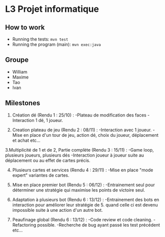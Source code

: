 # L3 Projet informatique

## How to work

- Running the tests: `mvn test`
- Running the program (main): `mvn exec:java`

## Groupe

- William
- Maxime
- Tao
- Ivan

## Milestones

1.  Création dé (Rendu 1 : 25/10) :
-Plateau de modification des faces
-Interaction 1 dé, 1 joueur.

2.  Creation plateau de jeu (Rendu 2 : 08/11) :
-Interaction avec 1 joueur.
-Mise en place d'un tour de jeu, action dé, choix du joueur, déplacement et achat etc...

3.Multiplicité de 1 et de 2, Partie complète (Rendu 3 : 15/11) : 
-Game loop, plusieurs joueurs, plusieurs dés
-Interaction joueur à joueur suite au déplacement ou au effet de cartes précis.

4. Plusieurs cartes et services (Rendu 4 : 29/11) :
-Mise en place "mode expert" variantes de cartes.

5. Mise en place premier bot (Rendu 5 : 06/12) :
-Entrainement seul pour déterminer une stratégie qui maximise les points de victoire seul.

6. Adaptation à plusieurs bot (Rendu 6 : 13/12) :
-Entrainement des bots en interaction pour améliorer leur stratégie de 5. quand celle ci est devenu impossible suite à une action d'un autre bot.

7. Peaufinage global (Rendu 6 : 13/12) :
-Code review et code cleaning. 
-Refactoring possible.
-Recherche de bug ayant passé les test précédent etc...
